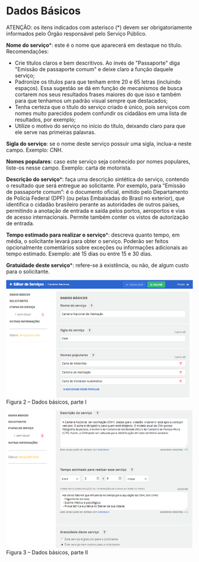 # Dados Básicos

ATENÇÃO: os itens indicados com asterisco (*) devem ser obrigatoriamente informados pelo Órgão responsável pelo Serviço Público.

**Nome do serviço***: este é o nome que aparecerá em destaque no título. Recomendações:

* Crie títulos claros e bem descritivos. Ao invés de "Passaporte" diga "Emissão de passaporte comum" e deixe claro a função daquele serviço;
* Padronize os títulos para que tenham entre 20 e 65 letras (incluindo espaços). Essa sugestão se dá em função de mecanismos de busca cortarem nos seus resultados frases maiores do que isso e também para que tenhamos um padrão visual sempre que destacados;
* Tenha certeza que o título do serviço criado é único, pois serviços com nomes muito parecidos podem confundir os cidadãos em uma lista de resultados, por exemplo;
* Utilize o motivo do serviço no início do título, deixando claro para que ele serve nas primeiras palavras.

**Sigla do serviço**: se o nome deste serviço possuir uma sigla, inclua-a neste campo. Exemplo: CNH.

**Nomes populares**: caso este serviço seja conhecido por nomes populares, liste-os nesse campo. Exemplo: carta de motorista.

**Descrição do serviço***: faça uma descrição sintética do serviço, contendo o resultado que será entregue ao solicitante. Por exemplo, para “Emissão de passaporte comum”: é o documento oficial, emitido pelo Departamento de Polícia Federal (DPF) (ou pelas Embaixadas do Brasil no exterior), que identifica o cidadão brasileiro perante as autoridades de outros países, permitindo a anotação de entrada e saída pelos portos, aeroportos e vias de acesso internacionais. Permite também conter os vistos de autorização de entrada.

**Tempo estimado para realizar o serviço***: descreva quanto tempo, em média, o solicitante levará para obter o serviço. Poderão ser feitos opcionalmente comentários sobre exceções ou informações adicionais ao tempo estimado. Exemplo: até 15 dias ou entre 15 e 30 dias.

**Gratuidade deste serviço***: refere-se à existência, ou não, de algum custo para o solicitante.

![](imagens/Dados_Basicos_1.png)
Figura 2 – Dados básicos, parte I  

![](imagens/Dados_Basicos_2.png)
Figura 3 – Dados básicos, parte II